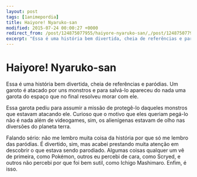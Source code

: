 ```yaml
---
layout: post
tags: [1animepordia]
title: Haiyore! Nyaruko-san
modified: 2015-07-24 00:00:27 +0000
redirect_from: /post/124875077955/haiyore-nyaruko-san/,/post/124875077955/
excerpt: "Essa é uma história bem divertida, cheia de referências e paródias. Um garoto é atacado por uns monstros e para salvá-lo apareceu do nada uma garota do espaço que no final resolveu morar com ele."
---
```


Haiyore! Nyaruko-san
====================

Essa é uma história bem divertida, cheia de referências e paródias. Um
garoto é atacado por uns monstros e para salvá-lo apareceu do nada uma
garota do espaço que no final resolveu morar com ele.

Essa garota pediu para assumir a missão de protegê-lo daqueles monstros
que estavam atacando ele. Curioso que o motivo que eles queriam pegá-lo
não é nada além de videogames, sim, os alienígenas estavam de olho nas
diversões do planeta terra.

Falando sério: não me lembro muita coisa da história por que só me
lembro das paródias. É divertido, sim, mas acabei prestando muita
atenção em descobrir o que estava sendo parodiado. Algumas coisas
qualquer um vê de primeira, como Pokémon, outros eu percebi de cara,
como Scryed, e outros não percebi por que foi bem sutil, como Ichigo
Mashimaro. Enfim, é isso.


